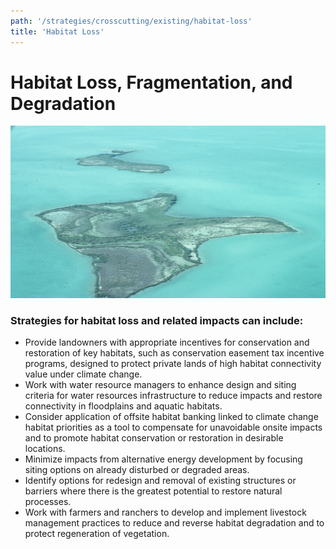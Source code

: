 ```yaml
---
path: '/strategies/crosscutting/existing/habitat-loss'
title: 'Habitat Loss'
---
```


# Habitat Loss, Fragmentation, and Degradation

 <!-- https://www.flickr.com/photos/evergladesnps/9247241295/ -->

![North Nest Key, Florida Bay](9247241295_1a715f2bc2_k.jpg 'North Nest Key, Florida Bay.  Photo: NPS.')

### Strategies for habitat loss and related impacts can include:

- Provide landowners with appropriate incentives for conservation and restoration of key habitats, such as conservation easement tax incentive programs, designed to protect private lands of high habitat connectivity value under climate change.
- Work with water resource managers to enhance design and siting criteria for water resources infrastructure to reduce impacts and restore connectivity in floodplains and aquatic habitats.
- Consider application of offsite habitat banking linked to climate change habitat priorities as a tool to compensate for unavoidable onsite impacts and to promote habitat conservation or restoration in desirable locations.
- Minimize impacts from alternative energy development by focusing siting options on already disturbed or degraded areas.
- Identify options for redesign and removal of existing structures or barriers where there is the greatest potential to restore natural processes.
- Work with farmers and ranchers to develop and implement livestock management practices to reduce and reverse habitat degradation and to protect regeneration of vegetation.

